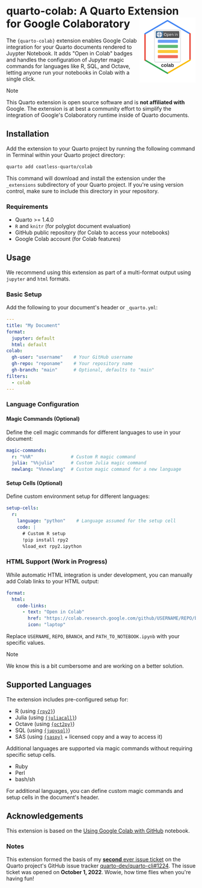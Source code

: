 # quarto-colab: A Quarto Extension for Google Colaboratory <img src="docs/quarto-colab-logo.svg" align="right" alt="Logo: A notebook going into an abstract cloud" width="150"/>

The `{quarto-colab}` extension enables Google Colab integration for your Quarto documents rendered to Juypter Notebook. It adds "Open in Colab" badges and handles the configuration of Jupyter magic commands for languages like R, SQL, and Octave, letting anyone run your notebooks in Colab with a single click.

> [!NOTE]
>
> This Quarto extension is open source software and is **not affiliated with** Google. The extension is at best a community effort to simplify the integration of Google's Colaboratory runtime inside of Quarto documents.

## Installation

Add the extension to your Quarto project by running the following command in Terminal within your Quarto project directory:

```bash
quarto add coatless-quarto/colab
```

This command will download and install the extension under the `_extensions` subdirectory of your Quarto project. If you're using version control, make sure to include this directory in your repository.

### Requirements

- Quarto >= 1.4.0
- `R` and `knitr` (for polyglot document evaluation)
- GitHub public repository (for Colab to access your notebooks)
- Google Colab account (for Colab features)

## Usage

We recommend using this extension as part of a multi-format output using
`jupyter` and `html` formats.

### Basic Setup

Add the following to your document's header or `_quarto.yml`:

```yaml
---
title: "My Document"
format:
  jupyter: default
  html: default
colab:
  gh-user: "username"    # Your GitHub username
  gh-repo: "reponame"    # Your repository name
  gh-branch: "main"      # Optional, defaults to "main"
filters:
  - colab
---
```

### Language Configuration

#### Magic Commands (Optional)

Define the cell magic commands for different languages to use in your document:

```yaml
magic-commands:
  r: "%%R"              # Custom R magic command
  julia: "%%julia"      # Custom Julia magic command
  newlang: "%%newlang"  # Custom magic command for a new language
```

#### Setup Cells (Optional)

Define custom environment setup for different languages:

```yaml
setup-cells:
  r:
    language: "python"    # Language assumed for the setup cell
    code: |
      # Custom R setup
      !pip install rpy2
      %load_ext rpy2.ipython
```

### HTML Support (Work in Progress)

While automatic HTML integration is under development, you can manually add Colab links to your HTML output:

```yaml
format:
  html:
    code-links:
      - text: "Open in Colab"
        href: "https://colab.research.google.com/github/USERNAME/REPO/blob/BRANCH/PATH_TO_NOTEBOOK.ipynb"
        icon: "laptop"
```

Replace `USERNAME`, `REPO`, `BRANCH`, and `PATH_TO_NOTEBOOK.ipynb` with your specific values.

> [!NOTE]
> 
> We know this is a bit cumbersome and are working on a better solution.

## Supported Languages

The extension includes pre-configured setup for:

- R (using [`{rpy2}`][rpy2magic])
- Julia (using [`{juliacall}`][juliacallmagic])
- Octave (using [`{oct2py}`][oct2pymagic])
- SQL (using [`{jupysql}`][jupysqlmagic])
- SAS (using [`{saspy}`][saspymagic] + licensed copy and a way to access it)

Additional languages are supported via magic commands without requiring specific setup cells.

- Ruby 
- Perl 
- bash/sh

For additional languages, you can define custom magic commands and setup cells in the document's header.

## Acknowledgements

This extension is based on the [Using Google Colab with GitHub](https://colab.research.google.com/github/googlecolab/colabtools/blob/master/notebooks/colab-github-demo.ipynb#scrollTo=8QAWNjizy_3O) notebook.

### Notes

This extension formed the basis of my [**second** ever issue ticket](https://github.com/quarto-dev/quarto-cli/issues?q=is%3Aissue%20author%3Acoatless%20sort%3Acreated-asc) on the Quarto project's GitHub issue tracker [quarto-dev/quarto-cli#1224](https://github.com/quarto-dev/quarto-cli/issues/1224). The issue ticket was opened on **October 1, 2022**. Wowie, how time flies when you're having fun!

[rpy2magic]: https://rpy2.github.io/doc/v3.5.x/html/interactive.html#module-rpy2.ipython.rmagic
[juliacallmagic]: https://juliapy.github.io/PythonCall.jl/stable/compat/#IPython 
[oct2pymagic]: https://nbviewer.org/github/blink1073/oct2py/blob/main/example/octavemagic_extension.ipynb?create=1
[jupysqlmagic]: https://jupysql.ploomber.io/en/latest/api/magic-sql.html
[saspymagic]: https://sassoftware.github.io/saspy/advanced-topics.html#jupyter-magics
